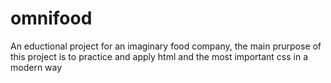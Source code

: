 # omnifood
An eductional project for an imaginary food company, the main prurpose of this project is to practice and apply html and the most important css in a modern way
